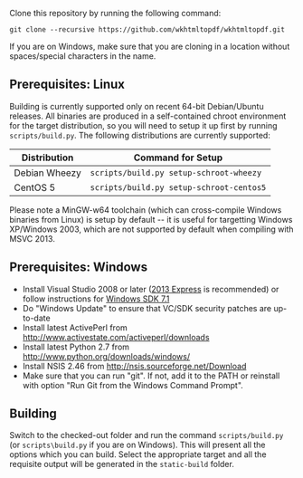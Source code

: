 Clone this repository by running the following command:

    git clone --recursive https://github.com/wkhtmltopdf/wkhtmltopdf.git

If you are on Windows, make sure that you are cloning in a location without spaces/special characters in the name.

Prerequisites: Linux
--------------------

Building is currently supported only on recent 64-bit Debian/Ubuntu releases. All binaries are produced in a self-contained chroot environment for the target distribution, so you will need to setup it up first by running ```scripts/build.py```. The following distributions are currently supported:

Distribution   | Command for Setup
------------   | -----------------
Debian Wheezy  | ```scripts/build.py setup-schroot-wheezy```
CentOS 5       | ```scripts/build.py setup-schroot-centos5```

Please note a MinGW-w64 toolchain (which can cross-compile Windows binaries from Linux) is setup by default -- it is useful for targetting Windows XP/Windows 2003, which are not supported by default when compiling with MSVC 2013.

Prerequisites: Windows
----------------------

* Install Visual Studio 2008 or later ([2013 Express](http://www.microsoft.com/en-US/download/details.aspx?id=40787) is recommended) or follow instructions for [Windows SDK 7.1](http://qt-project.org/wiki/Category:Tools::msvc)
* Do "Windows Update" to ensure that VC/SDK security patches are up-to-date
* Install latest ActivePerl from http://www.activestate.com/activeperl/downloads
* Install latest Python 2.7 from http://www.python.org/downloads/windows/
* Install NSIS 2.46 from http://nsis.sourceforge.net/Download
* Make sure that you can run "git". If not, add it to the PATH or reinstall
  with option "Run Git from the Windows Command Prompt".

Building
--------

Switch to the checked-out folder and run the command ```scripts/build.py``` (or ```scripts\build.py``` if you are on Windows). This will present all the options which you can build. Select the appropriate target and all the requisite output will be generated in the ```static-build``` folder.
